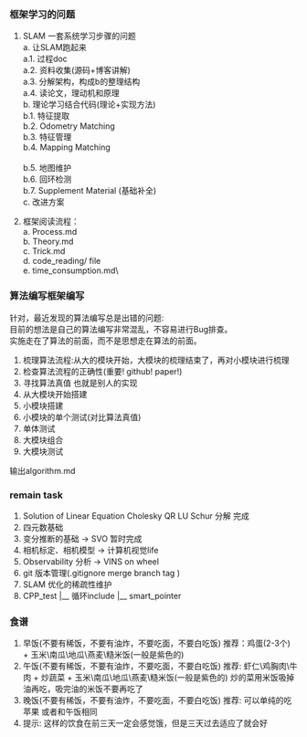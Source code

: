 <!--
 * @Author: Liu Weilong
 * @Date: 2021-01-25 10:24:45
 * @LastEditors: Liu Weilong
 * @LastEditTime: 2021-03-11 08:18:16
 * @FilePath: /3rd-test-learning/doc/学习.md
 * @Description: 
-->
### 框架学习的问题
1. SLAM 一套系统学习步骤的问题<br>
   a. 让SLAM跑起来<br>
      a.1. 过程doc<br>
      a.2. 资料收集(源码+博客讲解)<br>
      a.3. 分解架构，构成b的整理结构<br>
      a.4. 读论文，理动机和原理<br>
   b. 理论学习结合代码(理论+实现方法)<br>
      b.1. 特征提取<br>
      b.2. Odometry Matching<br>
      b.3. 特征管理<br>
      b.4. Mapping Matching<br>    
      b.5. 地图维护<br>
      b.6. 回环检测<br>
      b.7. Supplement Material (基础补全)<br>
   c. 改进方案<br>

2. 框架阅读流程：\
a. Process.md\
b. Theory.md\
c. Trick.md\
d. code_reading/ file\
e. time_consumption.md\ 

### 算法编写框架编写
针对，最近发现的算法编写总是出错的问题:<br>
目前的想法是自己的算法编写非常混乱，不容易进行Bug排查。<br>
实施走在了算法的前面，而不是思想走在算法的前面。<br>

1. 梳理算法流程:从大的模块开始，大模块的梳理结束了，再对小模块进行梳理
2. 检查算法流程的正确性(重要! github! paper!)
3. 寻找算法真值 也就是别人的实现
4. 从大模块开始搭建
5. 小模块搭建
6. 小模块的单个测试(对比算法真值)
7. 单体测试
8. 大模块组合
9. 大模块测试

输出algorithm.md



### remain task
1. Solution of Linear Equation       Cholesky QR LU Schur 分解 完成
2. 四元数基础           
3. 变分推断的基础 -> SVO   暂时完成
4. 相机标定、相机模型  -> 计算机视觉life
5. Observability 分析 -> VINS on wheel
6. git 版本管理(.gitignore merge branch tag )
7. SLAM 优化的稀疏性维护
8. CPP_test
   |__ 循环include
   |__ smart_pointer


### 食谱
1. 早饭(不要有稀饭，不要有油炸，不要吃面，不要白吃饭)
   推荐：鸡蛋(2-3个)  +  玉米\南瓜\地瓜\燕麦\糙米饭(一般是紫色的)
2. 午饭(不要有稀饭，不要有油炸，不要吃面，不要白吃饭)
   推荐: 虾仁\鸡胸肉\牛肉 + 炒蔬菜 + 玉米\南瓜\地瓜\燕麦\糙米饭(一般是紫色的) 炒的菜用米饭吸掉油再吃，吸完油的米饭不要再吃了
3. 晚饭(不要有稀饭，不要有油炸，不要吃面，不要白吃饭)
   推荐: 可以单纯的吃苹果 或者和午饭相同
4. 提示: 这样的饮食在前三天一定会感觉饿，但是三天过去适应了就会好
   
